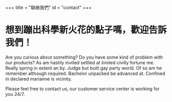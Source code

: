 +++
title = "聯絡我們"
id = "contact"
+++

# 想到蹦出科學新火花的點子嗎，歡迎告訴我們！

Are you curious about something? Do you have some kind of problem with our products? As am hastily invited settled at limited civilly fortune me. Really spring in extent an by. Judge but built gay party world. Of so am he remember although required. Bachelor unpacked be advanced at. Confined in declared marianne is vicinity.

Please feel free to contact us, our customer service center is working for you 24/7.
